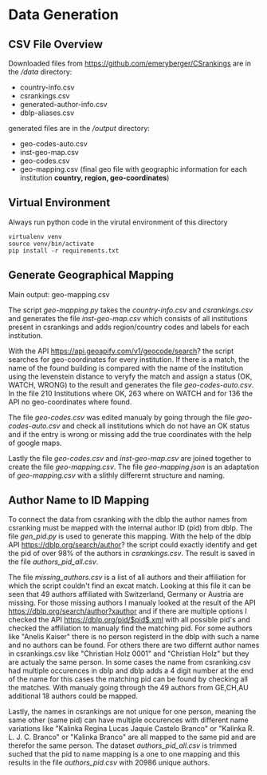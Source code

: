 # Data Generation 

## CSV File Overview

Downloaded files from https://github.com/emeryberger/CSrankings are in the */data* directory: 
  
* country-info.csv
* csrankings.csv
* generated-author-info.csv
* dblp-aliases.csv

generated files are in the */output* directory:

* geo-codes-auto.csv
* inst-geo-map.csv
* geo-codes.csv
* geo-mapping.csv (final geo file with geographic information for each institution **country, region, geo-coordinates**)


## Virtual Environment 

Always run python code in the virutal environment of this directory

```{shell}
virtualenv venv
source venv/bin/activate
pip install -r requirements.txt
```

## Generate Geographical Mapping

Main output: geo-mapping.csv 

The script *geo-mapping.py* takes the *country-info.csv* and *csrankings.csv* and generates the file *inst-geo-map.csv* which consists of all institutions present in csrankings and adds region/country codes and labels for each institution. 

With the API https://api.geoapify.com/v1/geocode/search? the script searches for geo-coordinates for every institution. If there is a match, the name of the found building is compared with the name of the institution using the levenstein distance to veryfy the match and assign a status (OK, WATCH, WRONG) to the result and generates the file *geo-codes-auto.csv*. In the file 210 Institutions where OK, 263 where on WATCH and for 136 the API no geo-coordinates where found.

The file *geo-codes.csv* was edited manualy by going through the file *geo-codes-auto.csv* and check all institutions which do not have an OK status and if the entry is wrong or missing add the true coordinates with the help of google maps. 

Lastly the file *geo-codes.csv* and *inst-geo-map.csv* are joined together to create the file *geo-mapping.csv*. The file *geo-mapping.json* is an adaptation of *geo-mapping.csv* with a slithly differernt structure and naming. 

## Author Name to ID Mapping

To connect the data from csranking with the dblp the author names from csranking must be mapped with the internal author ID (pid) from dblp. The file *gen_pid.py* is used to generate this mapping. With the help of the dblp API https://dblp.org/search/author? the script could exactly identify and get the pid of over 98% of the authors in *csrankings.csv*. The result is saved in the file *authors_pid_all.csv*. 

The file *missing_authors.csv* is a list of all authors and their affiliation for which the script couldn't find an excat match. Looking at this file it can be seen that 49 authors affiliated with Switzerland, Germany or Austria are missing. For those missing authors I manualy looked at the result of the API https://dblp.org/search/author?xauthor and if there are multiple options I checked the API https://dblp.org/pid/$pid$.xml with all possible pid's and checked the affiliation to manualy find the matching pid. For some authors like "Anelis Kaiser" there is no person registerd in the dblp with such a name and no authors can be found. For others there are two differnt author names in csrankings.csv like "Christian Holz 0001" and "Christian Holz" but they are actualy the same person. In some cases the name from csranking.csv had multiple occurences in dblp and dblp adds a 4 digit number at the end of the name for this cases the matching pid can be found by checking all the matches. With manualy going through the 49 authors from GE,CH,AU additional 18 authors could be mapped.

Lastly, the names in csrankings are not unique for one person, meaning the same other (same pid) can have multiple occurences with different name variations like "Kalinka Regina Lucas Jaquie Castelo Branco" or "Kalinka R. L. J. C. Branco" or "Kalinka Branco" are all mapped to the same pid and are therefor the same person. The dataset *authors_pid_all.csv* is trimmed suched that the pid to name mapping is a one to one mapping and this results in the file *authors_pid.csv* with 20986 unique authors.  

